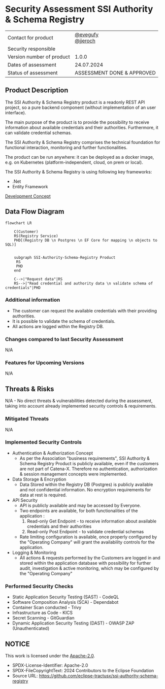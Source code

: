 # Security Assessment SSI Authority & Schema Registry

|                           |                                                                                                          |
| :------------------------ | :------------------------------------------------------------------------------------------------------- |
| Contact for product       | [@evegufy](https://github.com/evegufy) <br> [@jjeroch](https://github.com/jjeroch)                       |
| Security responsible      |                                                                                                          |
| Version number of product | 1.0.0                                                                                                    |
| Dates of assessment       | 24.07.2024                                                                                               |
| Status of assessment      | ASSESSMENT DONE & APPROVED                                                                               |

## Product Description

The SSI Authority & Schema Registry product is a readonly REST API project, so a pure backend component (without implementation of an user interface).

The main purpose of the product is to provide the possibility to receive information about available credentials and their authorities. Furthermore, it can validate credential schemas.

The SSI Authority & Schema Registry comprises the technical foundation for functional interaction, monitoring and further functionalities.

The product can be run anywhere: it can be deployed as a docker image, e.g. on Kubernetes (platform-independent, cloud, on prem or local).

The SSI Authority & Schema Registry is using following key frameworks:

- .Net
- Entity Framework

[Development Concept](./Development%20Concept.md)

## Data Flow Diagram

```mermaid
flowchart LR

    C(Customer)
    RS(Registry Service)
    PHD[(Registry DB \n Postgres \n EF Core for mapping \n objects to SQL)]

   
    subgraph SSI-Authority-Schema-Registry Product
     RS
     PHD
    end

    C-->|"Request data"|RS
    RS-->|"Read credential and authority data \n validate schema of credentials"|PHD
```

### Additional information

- The customer can request the available credentials with their providing authorities.
- It is possible to validate the schema of credentials.
- All actions are logged within the Registry DB.

### Changes compared to last Security Assessment

N/A

### Features for Upcoming Versions

N/A

## Threats & Risks

N/A - No direct threats & vulnerabilities detected during the assessment, taking into account already implemented security controls & requirements.

### Mitigated Threats

N/A

### Implemented Security Controls

- Authentication & Authorization Concept
  - As per the Association "business requirements", SSI Authority & Schema Registry Product is publicly available, even if the customers are not part of Catena-X. Therefore no authentication, authorization & session management concepts were implemented.  
- Data Storage & Encryption
  - Data Stored within the Registry DB (Postgres) is publicly available and not confidential information. No encryption requirements for data at rest is required.
- API Security
  - API is publicly available and may be accessed by Everyone.
  - Two endpoints are available, for both functionalities of the application :
      1. Read-only Get Endpoint - to receive information about available credentials and their authorities
      2. Read-only Post Endpoint - to validate credential schemas
  - Rate limiting configuration is available, once properly configured by the "Operating Company" will grant the availability controls for the application.
- Logging & Monitoring
  - All actions & requests performed by the Customers are logged in and stored within the application database with possibility for further audit, investigation & active monitoring, which may be configured by the "Operating Company"

### Performed Security Checks

- Static Application Security Testing (SAST) - CodeQL
- Software Composition Analysis (SCA) - Dependabot
- Container Scan conducted - Trivy
- Infrastructure as Code - KICS
- Secret Scanning - GitGuardian
- Dynamic Application Security Testing (DAST) - OWASP ZAP (Unauthenticated)

## NOTICE

This work is licensed under the [Apache-2.0](https://www.apache.org/licenses/LICENSE-2.0).

- SPDX-License-Identifier: Apache-2.0
- SPDX-FileCopyrightText: 2024 Contributors to the Eclipse Foundation
- Source URL: <https://github.com/eclipse-tractusx/ssi-authority-schema-registry>
